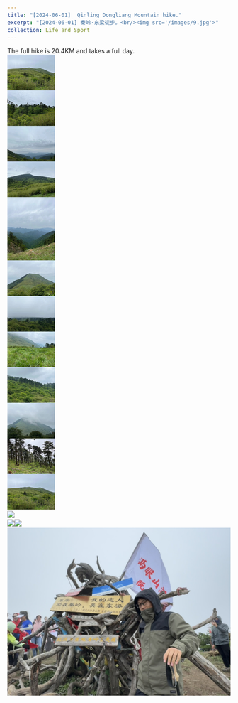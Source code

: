 ```yaml
---
title: "[2024-06-01]  Qinling Dongliang Mountain hike."
excerpt: "[2024-06-01] 秦岭·东梁徒步。<br/><img src='/images/9.jpg'>"
collection: Life and Sport
---
```


The full hike is 20.4KM and takes a full day.<br/><img src='/images/4.jpg'><br/><img src='/images/5.jpg'><br/><img src='/images/6.jpg'><img src='/images/5.jpg'><br/><img src='/images/7.jpg'>

